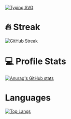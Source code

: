 [![Typing SVG](https://readme-typing-svg.demolab.com?font=Roboto+Slab&pause=1000&center=true&vCenter=true&width=500&lines=Cross-Platform+Mobile+Application+Developer;Started+with+React+Native;Currently+I'm+focusing+in+development+with+Flutter;Chill+_+Code+_+Coffee)](https://git.io/typing-svg)

# 🔥 Streak
[![GitHub Streak](https://streak-stats.demolab.com?user=chitkoo&theme=material-palenight&hide_border=true)](https://git.io/streak-stats)

# 💻 Profile Stats
[![Anurag's GitHub stats](https://github-readme-stats.vercel.app/api?username=chitkoo&show_icons=true&theme=material-palenight&hide_border=true)](https://github.com/chitkoo/github-readme-stats)

# Languages
[![Top Langs](https://github-readme-stats.vercel.app/api/top-langs/?username=chitkoo)](https://github.com/anuraghazra/github-readme-stats)
